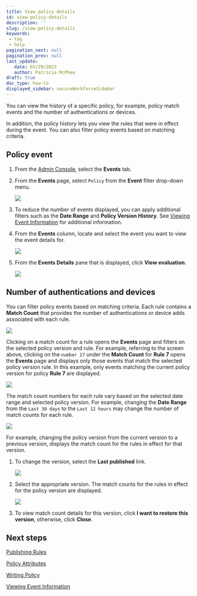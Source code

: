 ```yaml
---
title: View policy details
id: view-policy-details
description: ''
slug: /view-policy-details
keywords: 
 - faq
 - help
pagination_next: null
pagination_prev: null
last_update: 
   date: 03/29/2023
   author: Patricia McPhee
draft: true
doc_type: how-to
displayed_sidebar: secureWorkforceSidebar
---
```


You can view the history of a specific policy, for example, policy match events and the number of authentications or devices. 

In addition, the policy history lets you view the rules that were in effect during the event. You can also filter policy events based on matching criteria. 


## Policy event

1. From the [Admin Console](/docs/secure-work/workforce-settings/admin-console/admin-console-login), select the **Events** tab.

2. From the **Events** page, select `Policy` from the **Event** filter drop-down menu. 

   ![](/images/events/policy_event_filter.PNG)

3. To reduce the number of events displayed, you can apply additional filters such as the **Date Range** and **Policy Version History**. See [Viewing Event Information](/docs/secure-work/events/viewing-event-information) for additional information.

4. From the **Events** column, locate and select the  event you want to view the event details for. 

   ![](/images/events/policy_select_event.PNG)

5. From the **Events Details** pane that is displayed, click **View evaluation**. 

   ![](/images/policy/policy_evaluation_match_rule.PNG)



## Number of authentications and devices

You can filter policy events based on matching criteria. Each rule contains a **Match Count** that provides the number of authentications or device adds associated with each rule. 

![](/images/policy/match_count_1.PNG)

Clicking on a match count for a rule opens the **Events** page and filters on the selected policy version and rule. For example, referring to the screen above, clicking on the `number 17` under the **Match Count** for **Rule 7** opens the **Events** page and displays only those events that match the selected policy version rule. In this example, only events matching the current policy version for policy **Rule 7** are displayed.

![](/images/events/events_match_count_version_rule1.png)

The match count numbers for each rule vary based on the selected date range and selected policy version. For example, changing the **Date Range** from the `Last 30 days` to the `Last 12 hours` may change the number of match counts for each rule.

![](/images/policy/match_count_2.PNG)

For example, changing the policy version from the current version to a previous version, displays the match count for the rules in effect for that version.

1. To change the version, select the **Last published** link. 

   ![](/images/policy/match_count_4.PNG)

2. Select the appropriate version. The match counts for the rules in effect for the policy version are displayed. 

   ![](/images/policy/match_count_3a.PNG)

3. To view match count details for this version, click **I want to restore this version**, otherwise, click **Close**.



## Next steps

[Publishing Rules](/docs/secure-work/workforce-settings/policy/policy-publish-rules/publishing-rules)

[Policy Attributes](/docs/secure-work/workforce-settings/policy/policy-writing/policy-attributes)

[Writing Policy](/docs/secure-work/workforce-settings/policy/policy-writing/writing-policy)

[Viewing Event Information](/docs/secure-work/events/viewing-event-information)